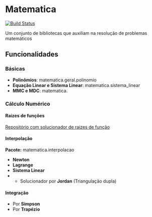# Matematica

[![Build Status](https://travis-ci.org/SrMouraSilva/Matematica.svg)](https://travis-ci.org/SrMouraSilva/Matematica)

Um conjunto de bibliotecas que auxiliam na resolução de problemas matemáticos

## Funcionalidades

### Básicas

* **Polinômios**: matematica.geral.polinomio
* **Equação Linear e Sistema Linear**: matematica.sistema_linear
* **MMC e MDC**: matematica.

### Cálculo Numérico

#### Raizes de funções

[Repositório com solucionador de raizes de função](https://github.com/SrMouraSilva/Academic-Projects/tree/master/Superior/S4/C%C3%A1lculo%20Numerico)

#### Interpolação

**Pacote:** matematica.interpolacao

* **Newton**
* **Lagrange**
* **Sistema Linear**
* * Solucionador por **Jordan** (Triangulação dupla)

#### Integração

* Por **Simpson**
* Por **Trapézio**
